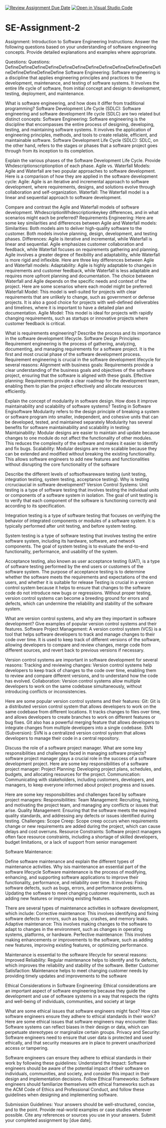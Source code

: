[![Review Assignment Due Date](https://classroom.github.com/assets/deadline-readme-button-22041afd0340ce965d47ae6ef1cefeee28c7c493a6346c4f15d667ab976d596c.svg)](https://classroom.github.com/a/-ucQIGTc)
[![Open in Visual Studio Code](https://classroom.github.com/assets/open-in-vscode-2e0aaae1b6195c2367325f4f02e2d04e9abb55f0b24a779b69b11b9e10269abc.svg)](https://classroom.github.com/online_ide?assignment_repo_id=15266996&assignment_repo_type=AssignmentRepo)
# SE-Assignment-2
Assignment: Introduction to Software Engineering
Instructions:
Answer the following questions based on your understanding of software engineering concepts. Provide detailed explanations and examples where appropriate.

Questions:
Questions:
DefineDefineDefineDefineDefineDefineDefineDefineDefineDefineDefineDefineDefineDefineDefineDefine Software Engineering:
Software engineering is a discipline that applies engineering principles and practices to the development, maintenance, and testing of software systems. It involves the entire life cycle of software, from initial concept and design to development, testing, deployment, and maintenance.

What is software engineering, and how does it differ from traditional programming?
Software Development Life Cycle (SDLC):
Software engineering and software development life cycle (SDLC) are two related but distinct concepts:
Software Engineering: Software engineering is the discipline that encompasses the entire process of designing, developing, testing, and maintaining software systems. It involves the application of engineering principles, methods, and tools to create reliable, efficient, and maintainable software.
Software Development Life Cycle (SDLC): SDLC, on the other hand, refers to the stages or phases that a software project goes through from its inception to its completion.

Explain the various phases of the Software Development Life Cycle. Provide Whdescriptionscriptionption of each phase.
Agile vs. Waterfall Models:
Agile and Waterfall are two popular approaches to software development. Here is a comparison of how they are applied in the software development cycle:
Agile:
Agile is an iterative and incremental approach to software development, where requirements, designs, and solutions evolve through collaboration and self-organization.
Waterfall:
The Waterfall model is a linear and sequential approach to software development.

Compare and contrast the Agile and Waterfall models of software development. WhdescriptionWhdescriptionkeykey differences, and in what scenarios might each be preferred?
Requirements Engineering:
Here are some key similarities and differences between Agile and Waterfall models:
Similarities:
Both models aim to deliver high-quality software to the customer.
Both models involve planning, design, development, and testing phases.
Differences:
Agile is iterative and incremental, while Waterfall is linear and sequential.
Agile emphasizes customer collaboration and feedback, while Waterfall focuses on requirements gathering and planning.
Agile involves a greater degree of flexibility and adaptability, while Waterfall is more rigid and inflexible.
Here are three key differences between Agile and Waterfall models:
Adaptability: Agile is highly adaptable to changes in requirements and customer feedback, while Waterfall is less adaptable and requires more upfront planning and documentation.
The choice between Waterfall and Agile depends on the specific needs and context of the project. Here are some scenarios where each model might be preferred:
Waterfall Model: This model is well-suited for projects with clear requirements that are unlikely to change, such as government or defense projects. It is also a good choice for projects with well-defined deliverables and timelines, where it is important to have a detailed plan and documentation.
Agile Model: This model is ideal for projects with rapidly changing requirements, such as startups or innovative projects where customer feedback is critical.


What is requirements engineering? Describe the process and its importance in the software development lifecycle.
Software Design Principles:
Requirement engineering is the process of gathering, analyzing, documenting, and managing requirements for a software project. It is the first and most crucial phase of the software development process.
Requirement engineering is crucial in the software development lifecycle for several reasons:
Alignment with business goals: Requirements provide a clear understanding of the business goals and objectives of the software project, ensuring that the software is aligned with these goals.
Effective planning: Requirements provide a clear roadmap for the development team, enabling them to plan the project effectively and allocate resources efficiently.

Explain the concept of modularity in software design. How does it improve maintainability and scalability of software systems?
Testing in Software Engisoftware
Modularity refers to the design principle of breaking a system or software program into smaller, independent, and cohesive units that can be developed, tested, and maintained separately
Modularity has several benefits for software maintainability and scalability in testing:
Maintainability: Modular designs are easier to maintain and update because changes to one module do not affect the functionality of other modules. This reduces the complexity of the software and makes it easier to identify and fix bugs.
Scalability: Modular designs are more scalable because they can be extended and modified without breaking the existing functionality. This allows software engineers to add new features and functionalities without disrupting the core functionality of the software


Describe the different levels of softsoftwareware testing (unit testing, integration testing, system testing, acceptance testing). Why is testing crcruciaucial in software development?
Version Control Systems:
Unit testing is a type of software testing that involves testing the individual units or components of a software system in isolation. The goal of unit testing is to verify that each component of the software is functioning correctly and according to its specification.

Integration testing is a type of software testing that focuses on verifying the behavior of integrated components or modules of a software system. It is typically performed after unit testing, and before system testing.

System testing is a type of software testing that involves testing the entire software system, including its hardware, software, and network components. The goal of system testing is to evaluate the end-to-end functionality, performance, and usability of the system.

Acceptance testing, also known as user acceptance testing (UAT), is a type of software testing performed by the end users or customers of the software system. The purpose of acceptance testing is to determine whether the software meets the requirements and expectations of the end users, and whether it is suitable for release
Testing is crucial in a version control system because it helps to ensure that changes to the software code do not introduce new bugs or regressions. Without proper testing, version control systems can become a breeding ground for errors and defects, which can undermine the reliability and stability of the software system.

What are version control systems, and why are they important in software development? Give examples of popular version control systems and their features.
Software Project Management:
A version control system (VCS) is a tool that helps software developers to track and manage changes to their code over time. It is used to keep track of different versions of the software, allowing developers to compare and review changes, merge code from different sources, and revert back to previous versions if necessary.

Version control systems are important in software development for several reasons:
Tracking and reviewing changes: Version control systems help developers to keep track of changes to the code over time, enabling them to review and compare different versions, and to understand how the code has evolved.
Collaboration: Version control systems allow multiple developers to work on the same codebase simultaneously, without introducing conflicts or inconsistencies.

Here are some popular version control systems and their features:
Git: Git is a distributed version control system that allows developers to work on the same codebase from different locations. It tracks changes to files over time, and allows developers to create branches to work on different features or bug fixes. Git also has a powerful merging feature that allows developers to integrate changes from multiple developers into a single codebase.
SVN (Subversion): SVN is a centralized version control system that allows developers to manage their code in a central repository.

Discuss the role of a software project manager. What are some key responsibilities and challenges faced in managing software projects?
software project manager plays a crucial role in the success of a software development project. Here are some key responsibilities of a software project manager:
Project Planning: Developing project plans, schedules, and budgets, and allocating resources for the project.
Communication: Communicating with stakeholders, including customers, developers, and managers, to keep everyone informed about project progress and issues.

Here are some key responsibilities and challenges faced by software project managers:
Responsibilities:
Team Management: Recruiting, training, and motivating the project team, and managing any conflicts or issues that arise.
Quality Management: Ensuring that the software meets the required quality standards, and addressing any defects or issues identified during testing.
Challenges:
Scope Creep: Scope creep occurs when requirements change or new requirements are added during the project, which can cause delays and cost overruns.
Resource Constraints: Software project managers often face resource constraints, including a shortage of skilled developers, budget limitations, or a lack of support from senior management

Software Maintenance:

Define software maintenance and explain the different types of maintenance activities. Why isis maintenance an essential part of the software lifecycle
Software maintenance is the process of modifying, enhancing, and supporting software applications to improve their functionality, performance, and reliability over time. It involves:
Fixing software defects, such as bugs, errors, and performance problems.
Updating the software to meet changing customer requirements, such as adding new features or improving existing features.

There are several types of maintenance activities in software development, which include:
Corrective maintenance: This involves identifying and fixing software defects or errors, such as bugs, crashes, and memory leaks.
Adaptive maintenance: This involves making changes to the software to adapt to changes in the environment, such as changes in operating systems, platforms, or hardware.
Perfective maintenance: This involves making enhancements or improvements to the software, such as adding new features, improving existing features, or optimizing performance.

Maintenance is essential to the software lifecycle for several reasons:
Improved Reliability: Regular maintenance helps to identify and fix defects, which improves the reliability and stability of the software.
Better Customer Satisfaction: Maintenance helps to meet changing customer needs by providing timely updates and improvements to the software

Ethical Considerations in Software Engineering:
Ethical considerations are an important aspect of software engineering because they guide the development and use of software systems in a way that respects the rights and well-being of individuals, communities, and society at large

What are some ethical issues that software engineers might face? How can software engineers ensure they adhere to ethical standards in their work?
Here are some ethical issues that software engineers may encounter:
Bias: Software systems can reflect biases in their design or data, which can perpetuate stereotypes or marginalize certain groups.
Privacy and Security: Software engineers need to ensure that user data is protected and used ethically, and that security measures are in place to prevent unauthorized access or tampering.

Software engineers can ensure they adhere to ethical standards in their work by following these guidelines:
Understand the Impact: Software engineers should be aware of the potential impact of their software on individuals, communities, and society, and consider this impact in their design and implementation decisions.
Follow Ethical Frameworks: Software engineers should familiarize themselves with ethical frameworks such as the ACM Code of Ethics and Professional Conduct, and follow these guidelines when designing and implementing software.

Submission Guidelines:
Your answers should be well-structured, concise, and to the point.
Provide real-world examples or case studies wherever possible.
Cite any references or sources you use in your answers.
Submit your completed assignment by [due date].
